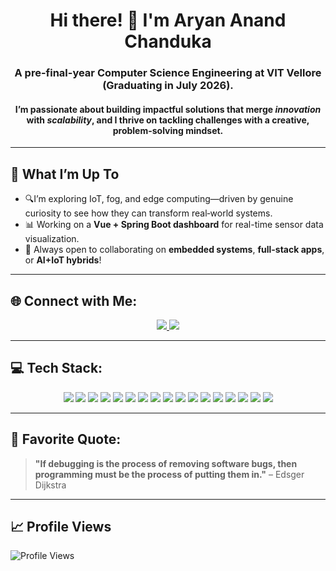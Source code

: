 
<h1 align="center">Hi there! 👋 I'm Aryan Anand Chanduka</h1> 
<h3 align="center">A pre-final-year Computer Science Engineering  at VIT Vellore (Graduating in July 2026).</h3>
<h4 align="center">I’m passionate about building impactful solutions that merge <i>innovation</i> with <i>scalability</i>, and I thrive on tackling challenges with a creative, problem-solving mindset.</h4>

---

## 🚀 What I’m Up To  
- 🔍I’m exploring IoT, fog, and edge computing—driven by genuine curiosity to see how they can transform real‑world systems.
- 📊 Working on a **Vue + Spring Boot dashboard** for real-time sensor data visualization.  
- 🤝 Always open to collaborating on **embedded systems**, **full-stack apps**, or **AI+IoT hybrids**!

---

## 🌐 Connect with Me:
<p align="center">
  <a href="https://www.linkedin.com/in/aryan-anand-chanduka-149850271/">
    <img src="https://img.shields.io/badge/LinkedIn-%230077B5.svg?style=for-the-badge&logo=linkedin&logoColor=white" />
  </a>
  <a href="mailto:aryananandchanduka123@gmail.com">
    <img src="https://img.shields.io/badge/Email-D14836?style=for-the-badge&logo=gmail&logoColor=white" />
  </a>
</p>

---

## 💻 Tech Stack:
<p align="center">
  <img src="https://img.shields.io/badge/html5-%23E34F26.svg?style=for-the-badge&logo=html5&logoColor=white" />
  <img src="https://img.shields.io/badge/css3-%231572B6.svg?style=for-the-badge&logo=css3&logoColor=white" />
  <img src="https://img.shields.io/badge/javascript-%23323330.svg?style=for-the-badge&logo=javascript&logoColor=%23F7DF1E" />
  <img src="https://img.shields.io/badge/python-3670A0?style=for-the-badge&logo=python&logoColor=ffdd54" />
  <img src="https://img.shields.io/badge/java-%23ED8B00.svg?style=for-the-badge&logo=openjdk&logoColor=white" />
  <img src="https://img.shields.io/badge/vue.js-%2335495e.svg?style=for-the-badge&logo=vue.js&logoColor=%234FC08D" />
  <img src="https://img.shields.io/badge/springboot-%236DB33F.svg?style=for-the-badge&logo=springboot&logoColor=white" />
  <img src="https://img.shields.io/badge/mysql-%2300f?style=for-the-badge&logo=mysql&logoColor=white" />
  <img src="https://img.shields.io/badge/c%23-%23E34F26.svg?style=for-the-badge&logo=csharp&logoColor=white" />
  <img src="https://img.shields.io/badge/c%2B%2B-%23E34F26.svg?style=for-the-badge&logo=cplusplus&logoColor=white" />
  <img src="https://img.shields.io/badge/thymeleaf-%234F4F4F.svg?style=for-the-badge&logo=thymeleaf&logoColor=white" />
  <img src="https://img.shields.io/badge/cassandra-%23E34F26.svg?style=for-the-badge&logo=cassandra&logoColor=white" />
  <img src="https://img.shields.io/badge/couchdb-%234F4F4F.svg?style=for-the-badge&logo=couchdb&logoColor=white" />
  <img src="https://img.shields.io/badge/vuetify-%234FC08D.svg?style=for-the-badge&logo=vuetify&logoColor=white" />
  <img src="https://img.shields.io/badge/docker-%230db7ed.svg?style=for-the-badge&logo=docker&logoColor=white" />
  <img src="https://img.shields.io/badge/git-%23F05033.svg?style=for-the-badge&logo=git&logoColor=white" />
  <img src="https://img.shields.io/badge/github-%23121011.svg?style=for-the-badge&logo=github&logoColor=white" />
</p>

---

## 💬 Favorite Quote:
> **"If debugging is the process of removing software bugs, then programming must be the process of putting them in."** – Edsger Dijkstra

---

## 📈 Profile Views
![Profile Views](https://komarev.com/ghpvc/?username=aranch2003)


